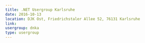 ```yaml
---
title: .NET Usergroup Karlsruhe 
date: 2016-10-13
location: DJK Ost, Friedrichstaler Allee 52, 76131 Karlsruhe
link: 
usergroup: dnka
type: usergroup
---
```

